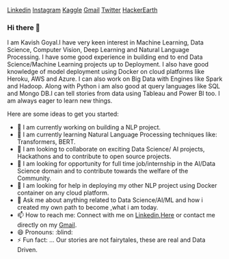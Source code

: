 [Linkedin](https://www.linkedin.com/in/kavish-goyal-595583b2/)  [Instagram](https://www.instagram.com/j_n__k_v_s_h/) 
[Kaggle](https://www.kaggle.com/kavishgoyal)  [Gmail](kavishjain111@gmail.com)  [Twitter](https://twitter.com/kavishjain13) 
[HackerEarth](https://www.kaggle.com/kavishgoyal)

### Hi there 👋

 I am Kavish Goyal.I have very keen interest in Machine Learning, Data Science, Computer Vision, Deep Learning and Natural Language Processing.
 I have some good experience in building end to end Data Science/Machine Learning projects up to Deployment.
 I also have good knowledge of model deployment using Docker on cloud platforms like Heroku, AWS and Azure.
 I can also work on Big Data with Engines like Spark and Hadoop.
 Along with Python i am also good at query languages like SQL and Mongo DB.I can tell stories from data using Tableau and Power BI too.
 I am always eager to learn new things.
 
<!--
**KavishGoyal/KavishGoyal** is a ✨ _special_ ✨ repository because its `README.md` (this file) appears on your GitHub profile.
-->

Here are some ideas to get you started:

* 🔭 I am currently working on building a NLP project.
* 🌱 I am currently learning Natural Language Processing techniques like: Transformers, BERT.
* 👯 I am looking to collaborate on exciting Data Science/ AI projects, Hackathons and to contribute to open source projects.
* 🤔 I am looking for opportunity for full time job/internship in the AI/Data Science domain and to contribute towards the welfare of the Community.
* 🤔 I am looking for help in deploying my other NLP project using Docker container on any cloud platform.
* 💬 Ask me about anything related to Data Science/AI/ML and how i created my own path to become ,what i am today.
* 📫 How to reach me: Connect with me on [Linkedin](https://www.linkedin.com/in/kavish-goyal-595583b2/),[Here](https://github.com/KavishGoyal/) or contact me directly on my [Gmail](kavishjain111@gmail.com).
* 😄 Pronouns: :blind:
* ⚡ Fun fact: ... Our stories are not fairytales, these are real and Data Driven.

